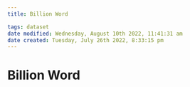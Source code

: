 ```yaml
---
title: Billion Word

tags: dataset 
date modified: Wednesday, August 10th 2022, 11:41:31 am
date created: Tuesday, July 26th 2022, 8:33:15 pm
---
```


# Billion Word

